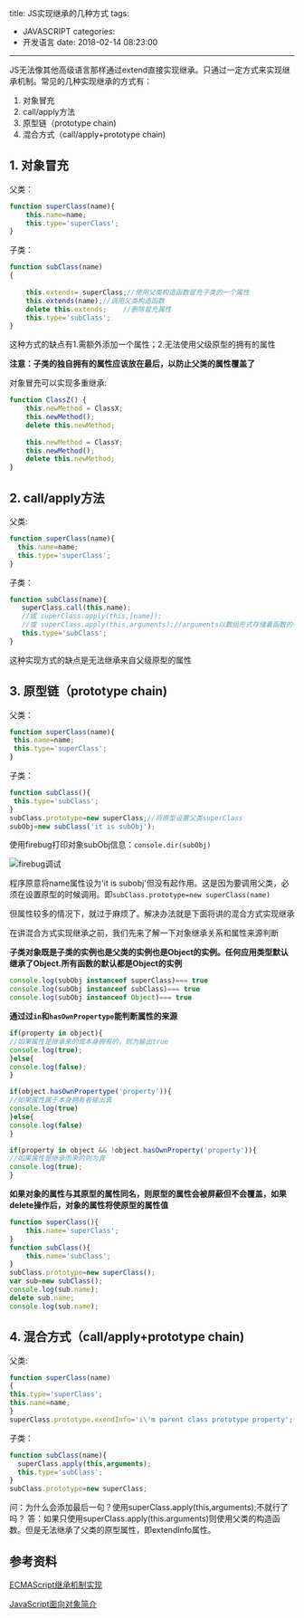 title: JS实现继承的几种方式
tags:
  - JAVASCRIPT
categories:
  - 开发语言
date: 2018-02-14 08:23:00
---
JS无法像其他高级语言那样通过extend直接实现继承。只通过一定方式来实现继承机制。常见的几种实现继承的方式有：
1. 对象冒充
2. call/apply方法
3. 原型链（prototype chain)
4. 混合方式（call/apply+prototype chain)
<!-- more -->

## 1. 对象冒充

父类：
```javascript
function superClass(name){
    this.name=name;
    this.type='superClass';
}
```
子类：
```javascript
function subClass(name)
{
   
    this.extends= superClass;//使用父类构造函数冒充子类的一个属性
    this.extends(name);//调用父类构造函数
    delete this.extends;    //删除冒充属性
    this.type='subClass';
}
```
这种方式的缺点有1.需额外添加一个属性；2.无法使用父级原型的拥有的属性

**注意：子类的独自拥有的属性应该放在最后，以防止父类的属性覆盖了**

对象冒充可以实现多重继承:

```javascript
function ClassZ() {
    this.newMethod = ClassX;
    this.newMethod();
    delete this.newMethod;
 
    this.newMethod = ClassY;
    this.newMethod();
    delete this.newMethod;
}
```

## 2. call/apply方法

父类:
```javascript
function superClass(name){
  this.name=name;
  this.type='superClass';
}
```
子类：
```JavaScript
function subClass(name){
   superClass.call(this,name);
   //或 superClass.apply(this,[name]);
   //或 superClass.apply(this,arguments);//arguments以数组形式存储着函数的参数
   this.type='subClass';
}
```
这种实现方式的缺点是无法继承来自父级原型的属性

## 3. 原型链（prototype chain)
父类：
```JavaScript
function superClass(name){
 this.name=name;
 this.type='superClass';
}
```

子类：
```JavaScript
function subClass(){
 this.type='subClass';
}
subClass.prototype=new superClass;//将原型设置父类superClass
subObj=new subClass('it is subObj');
```

使用firebug打印对象subObj信息：`console.dir(subObj)`

![firebug调试](//static.cyub.vip/images/201802/firebug_inspect.png)

程序原意将name属性设为'it is subobj'但没有起作用。这是因为要调用父类，必须在设置原型的时候调用。即`subClass.prototype=new superClass(name)`

但属性较多的情况下，就过于麻烦了。解决办法就是下面将讲的混合方式实现继承

在讲混合方式实现继承之前，我们先来了解一下对象继承关系和属性来源判断

**子类对象既是子类的实例也是父类的实例也是Object的实例。任何应用类型默认继承了Object.所有函数的默认都是Object的实例**

```javascript
console.log(subObj instanceof superClass)=== true
console.log(subObj instanceof subClass)=== true
console.log(subObj instanceof Object)=== true
```

**通过过`in`和`hasOwnPropertype`能判断属性的来源**
```javascript
if(property in object){
//如果属性是继承来的或本身拥有的，则为输出true
console.log(true);
}else{
console.log(false);
}

if(object.hasOwnPropertype('property')){
//如果属性属于本身拥有者输出真
console.log(true)
}else{
console.log(false)
}

if(property in object && !object.hasOwnProperty('property')){
//如果属性是继承而来的则为真
console.log(true);
}
```


**如果对象的属性与其原型的属性同名，则原型的属性会被屏蔽但不会覆盖，如果delete操作后，对象的属性将使原型的属性值**
```JavaScript
function superClass(){
    this.name='superClass';
}
function subClass(){
    this.name='subClass';
}
subClass.prototype=new superClass();
var sub=new subClass();
console.log(sub.name);
delete sub.name;
console.log(sub.name);
```

## 4. 混合方式（call/apply+prototype chain)

父类:
```JavaScript
function superClass(name)
{
this.type='superClass';
this.name=name;
}
superClass.prototype.exendInfo='i\'m parent class prototype property';
```

子类：
```JavaScript
function subClass(name){
  superClass.apply(this,arguments);
  this.type='subClass';
}
subClass.prototype=new superClass;
```

问：为什么会添加最后一句？使用superClass.apply(this,arguments);不就行了吗？
答：如果只使用superClass.apply(this.arguments)则使用父类的构造函数。但是无法继承了父类的原型属性，即extendInfo属性。


## 参考资料
[ECMAScript继承机制实现](http://www.w3school.com.cn/js/pro_js_inheritance_implementing.asp)

[JavaScript面向对象简介](https://developer.mozilla.org/zh-CN/docs/Web/JavaScript/Introduction_to_Object-Oriented_JavaScript)





















